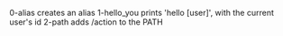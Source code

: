 0-alias creates an alias
1-hello_you prints 'hello [user]', with the current user's id
2-path adds /action to the PATH